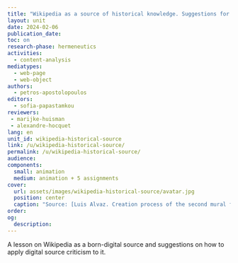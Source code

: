 ```yaml
---
title: "Wikipedia as a source of historical knowledge. Suggestions for applying digital source criticism"
layout: unit
date: 2024-02-06
publication_date: 
toc: on
research-phase: hermeneutics
activities: 
  - content-analysis 
mediatypes:
  - web-page
  - web-object
authors: 
  - petros-apostolopoulos
editors: 
  - sofia-papastamkou
reviewers:
 - marijke-huisman
 - alexandre-hocquet
lang: en
unit_id: wikipedia-historical-source
link: /u/wikipedia-historical-source/
permalink: /u/wikipedia-historical-source/
audience: 
components:
  small: animation
  medium: animation + 5 assignments
cover:
  url: assets/images/wikipedia-historical-source/avatar.jpg 
  position: center
  caption: "Source: [Luis Alvaz. Creation process of the second mural for the celebration of the 20th anniversary of Wikipedia in Spanish. 16 May 2021)](https://commons.wikimedia.org/wiki/File:Proceso_de_creaci%C3%B3n_del_segundo_mural_Wikipedia_20_en_Aguascalientes_38.jpg)"
order: 
og:
  description: 
---
```


 A lesson on Wikipedia as a born-digital source and suggestions on how to apply digital source criticism to it.